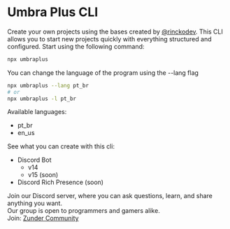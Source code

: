 # Umbra Plus CLI

Create your own projects using the bases created by [@rinckodev](https://github.com/rinckodev).
This CLI allows you to start new projects quickly with everything structured and configured. Start using the following command:
```bash
npx umbraplus
```

You can change the language of the program using the --lang flag
```bash
npx umbraplus --lang pt_br
# or
npx umbraplus -l pt_br
```

Available languages: 
- pt_br 
- en_us

See what you can create with this cli:
- Discord Bot
  - v14
  - v15 (soon)
- Discord Rich Presence (soon)

Join our Discord server, where you can ask questions, learn, and share anything you want.<br>
Our group is open to programmers and gamers alike.<br>
Join: [Zunder Community](http://discord.gg/tTu8dGN)
